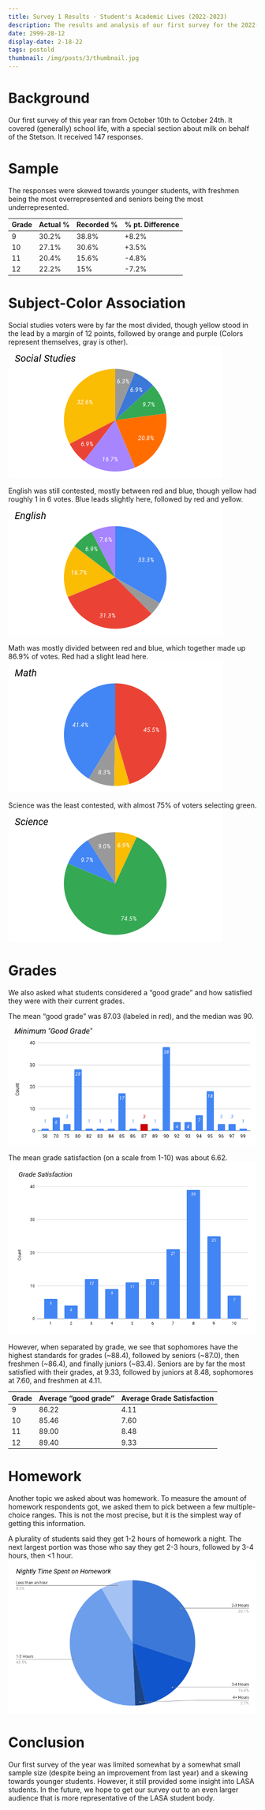 ```yaml
---
title: Survey 1 Results - Student's Academic Lives (2022-2023)
description: The results and analysis of our first survey for the 2022-2023 school year!
date: 2999-28-12
display-date: 2-18-22
tags: postold
thumbnail: /img/posts/3/thumbnail.jpg
---
```


# Background
Our first survey of this year ran from October 10th to October 24th. It covered (generally) school life, with a special section about milk on behalf of the Stetson. It received 147 responses.

# Sample
The responses were skewed towards younger students, with freshmen being the most overrepresented and seniors being the most underrepresented.

| Grade         | Actual % | Recorded % | % pt. Difference |
|---------------|----------|------------|------------------|
| 9             | 30.2%    | 38.8%      | +8.2%            |
| 10            | 27.1%    | 30.6%      | +3.5%            |
| 11            | 20.4%    | 15.6%      | -4.8%            |
| 12            | 22.2%     | 15%        | -7.2%            |

# Subject-Color Association
Social studies voters were by far the most divided, though yellow stood in the lead by a margin of 12 points, followed by orange and purple (Colors represent themselves, gray is other).
![Grade Levels](../../img/posts/3/SocialStudies.png)

English was still contested, mostly between red and blue, though yellow had roughly 1 in 6 votes. Blue leads slightly here, followed by red and yellow.
![English](../../img/posts/3/English.png)

Math was mostly divided between red and blue, which together made up 86.9% of votes. Red had a slight lead here.
![Grade Levels](../../img/posts/3/Math.png)

Science was the least contested, with almost 75% of voters selecting green.
![Grade Levels](../../img/posts/3/Science.png)

# Grades
We also asked what students considered a “good grade” and how satisfied they were with their current grades.

The mean “good grade” was 87.03 (labeled in red), and the median was 90.
![Grade Levels](../../img/posts/3/MinimumGoodGrade.png)

The mean grade satisfaction (on a scale from 1-10) was about 6.62.
![Grade Levels](../../img/posts/3/GradeSatisfaction.png)

However, when separated by grade, we see that sophomores have the highest standards for grades (~88.4), followed by seniors (~87.0), then freshmen (~86.4), and finally juniors (~83.4). Seniors are by far the most satisfied with their grades, at 9.33, followed by juniors at 8.48, sophomores at 7.60, and freshmen at 4.11.

| Grade         | Average “good grade” | Average Grade Satisfaction
|---------------|----------------------|----------------------------|
| 9             | 86.22                | 4.11                       |
| 10            | 85.46                | 7.60                       |
| 11            | 89.00                | 8.48                       |
| 12            | 89.40                | 9.33                       |

# Homework
Another topic we asked about was homework. To measure the amount of homework respondents got, we asked them to pick between a few multiple-choice ranges. This is not the most precise, but it is the simplest way of getting this information.

A plurality of students said they get 1-2 hours of homework a night. The next largest portion was those who say they get 2-3 hours, followed by 3-4 hours, then <1 hour.
![Grade Levels](../../img/posts/3/NightlyTimeSpentonHomework.png)

# Conclusion
Our first survey of the year was limited somewhat by a somewhat small sample size (despite being an improvement from last year) and a skewing towards younger students. However, it still provided some insight into LASA students. In the future, we hope to get our survey out to an even larger audience that is more representative of the LASA student body.
